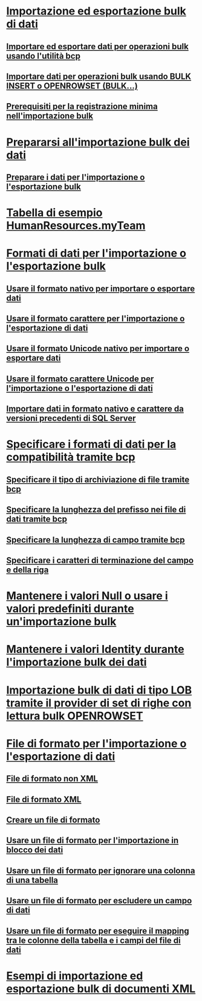 # [Importazione ed esportazione bulk di dati](bulk-import-and-export-of-data-sql-server.md)
## [Importare ed esportare dati per operazioni bulk usando l'utilità bcp](import-and-export-bulk-data-by-using-the-bcp-utility-sql-server.md)
## [Importare dati per operazioni bulk usando BULK INSERT o OPENROWSET (BULK...)](import-bulk-data-by-using-bulk-insert-or-openrowset-bulk-sql-server.md)
## [Prerequisiti per la registrazione minima nell'importazione bulk](prerequisites-for-minimal-logging-in-bulk-import.md)
# [Prepararsi all'importazione bulk dei dati](prepare-to-bulk-import-data-sql-server.md)
## [Preparare i dati per l'importazione o l'esportazione bulk](prepare-data-for-bulk-export-or-import-sql-server.md)
# [Tabella di esempio HumanResources.myTeam](humanresources-myteam-sample-table-sql-server.md)
# [Formati di dati per l'importazione o l'esportazione bulk](data-formats-for-bulk-import-or-bulk-export-sql-server.md)
## [Usare il formato nativo per importare o esportare dati](use-native-format-to-import-or-export-data-sql-server.md)
## [Usare il formato carattere per l'importazione o l'esportazione di dati](use-character-format-to-import-or-export-data-sql-server.md)
## [Usare il formato Unicode nativo per importare o esportare dati](use-unicode-native-format-to-import-or-export-data-sql-server.md)
## [Usare il formato carattere Unicode per l'importazione o l'esportazione di dati](use-unicode-character-format-to-import-or-export-data-sql-server.md)
## [Importare dati in formato nativo e carattere da versioni precedenti di SQL Server](import-native-and-character-format-data-from-earlier-versions-of-sql-server.md)
# [Specificare i formati di dati per la compatibilità tramite bcp](specify-data-formats-for-compatibility-when-using-bcp-sql-server.md)
## [Specificare il tipo di archiviazione di file tramite bcp](specify-file-storage-type-by-using-bcp-sql-server.md)
## [Specificare la lunghezza del prefisso nei file di dati tramite bcp](specify-prefix-length-in-data-files-by-using-bcp-sql-server.md)
## [Specificare la lunghezza di campo tramite bcp](specify-field-length-by-using-bcp-sql-server.md)
## [Specificare i caratteri di terminazione del campo e della riga](specify-field-and-row-terminators-sql-server.md)
# [Mantenere i valori Null o usare i valori predefiniti durante un'importazione bulk](keep-nulls-or-use-default-values-during-bulk-import-sql-server.md)
# [Mantenere i valori Identity durante l'importazione bulk dei dati](keep-identity-values-when-bulk-importing-data-sql-server.md)
# [Importazione bulk di dati di tipo LOB tramite il provider di set di righe con lettura bulk OPENROWSET](bulk-import-large-object-data-with-openrowset-bulk-rowset-provider.md)
# [File di formato per l'importazione o l'esportazione di dati](format-files-for-importing-or-exporting-data-sql-server.md)
## [File di formato non XML](non-xml-format-files-sql-server.md)
## [File di formato XML](xml-format-files-sql-server.md)
## [Creare un file di formato](create-a-format-file-sql-server.md)
## [Usare un file di formato per l'importazione in blocco dei dati](use-a-format-file-to-bulk-import-data-sql-server.md)
## [Usare un file di formato per ignorare una colonna di una tabella](use-a-format-file-to-skip-a-table-column-sql-server.md)
## [Usare un file di formato per escludere un campo di dati](use-a-format-file-to-skip-a-data-field-sql-server.md)
## [Usare un file di formato per eseguire il mapping tra le colonne della tabella e i campi del file di dati](use-a-format-file-to-map-table-columns-to-data-file-fields-sql-server.md)
# [Esempi di importazione ed esportazione bulk di documenti XML](examples-of-bulk-import-and-export-of-xml-documents-sql-server.md)
